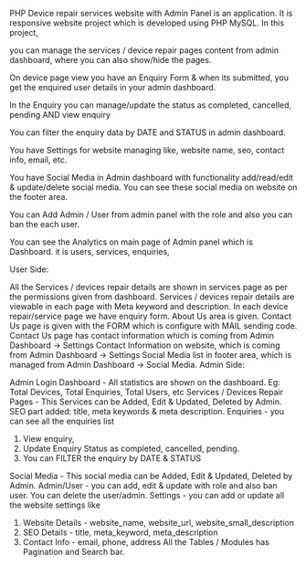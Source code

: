 PHP Device repair services website with Admin Panel is an application. It is responsive website project which is developed using PHP MySQL. In this project,

you can manage the services / device repair pages content from admin dashboard, where you can also show/hide the pages. 

On device page view you have an Enquiry Form & when its submitted, you get the enquired user details in your admin dashboard. 

In the Enquiry you can manage/update the status as completed, cancelled, pending AND view enquiry

You can filter the enquiry data by DATE and STATUS in admin dashboard.  


You have Settings for website managing like, website name, seo, contact info, email, etc.

You have Social Media in Admin dashboard with functionality add/read/edit & update/delete social media. You can see these social media on website on the footer area.

You can Add Admin / User from admin panel with the role and also you can ban the each user.

You can see the Analytics on main page of Admin panel which is Dashboard. it is users, services, enquiries,





User Side:

All the Services / devices repair details are shown in services page as per the permissions given from dashboard.
Services / devices repair details are viewable in each page with Meta keyword and description. 
In each device repair/service page we have enquiry form.
About Us area is given.
Contact Us page is given with the FORM which is configure with MAIL sending code.
Contact Us page has contact information which is coming from Admin Dashboard -> Settings
Contact Information on website, which is coming from Admin Dashboard -> Settings
Social Media list in footer area, which is managed from Admin Dashboard -> Social Media.
Admin Side:

Admin Login
Dashboard - All statistics are shown on the dashboard. Eg: Total Devices, Total Enquiries, Total Users, etc
Services / Devices Repair Pages - This Services can be Added, Edit & Updated, Deleted by Admin. 
SEO part added: title, meta keywords & meta description.
Enquiries - you can see all the enquiries list
1. View enquiry,
2. Update Enquiry Status as completed, cancelled, pending.
3. You can FILTER the enquiry by DATE & STATUS

Social Media - This social media can be Added, Edit & Updated, Deleted by Admin.
Admin/User - you can add, edit & update with role and also ban user. You can delete the user/admin.
Settings - you can add or update all the website settings like
1. Website Details - website_name, website_url, website_small_description
2. SEO Details - title, meta_keyword, meta_description
3. Contact Info - email, phone, address
All the Tables / Modules has Pagination and Search bar. 
